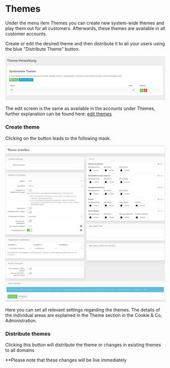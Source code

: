 # Themes

Under the menu item Themes you can create new system-wide themes and play them out for all customers. Afterwards, these themes are available in all customer accounts.

Create or edit the desired theme and then distribute it to all your users using the blue "Distribute Theme" button.

 ![screenshot-2020.10.01-14_11_27-1601554287383](../assets/screenshot-2020.10.01-14_11_27-1601554287383.jpg)

The edit screen is the same as available in the accounts under Themes, further explanation can be found here: [edit themes](../functions/themes.md) 

### Create theme

Clicking on the button leads to the following mask.

![screenshot-1641834371507 (../assets/screenshot-1641834371507%2520(1).jpg)](../assets/screenshot-1641834371507%20(1).jpg)

Here you can set all relevant settings regarding the themes. The details of the individual areas are explained in the Theme section in the Cookie &amp; Co, Administration.

### Distribute themes

Clicking this button will distribute the theme or changes in existing themes to all domains 

**Please note that these changes will be live immediately